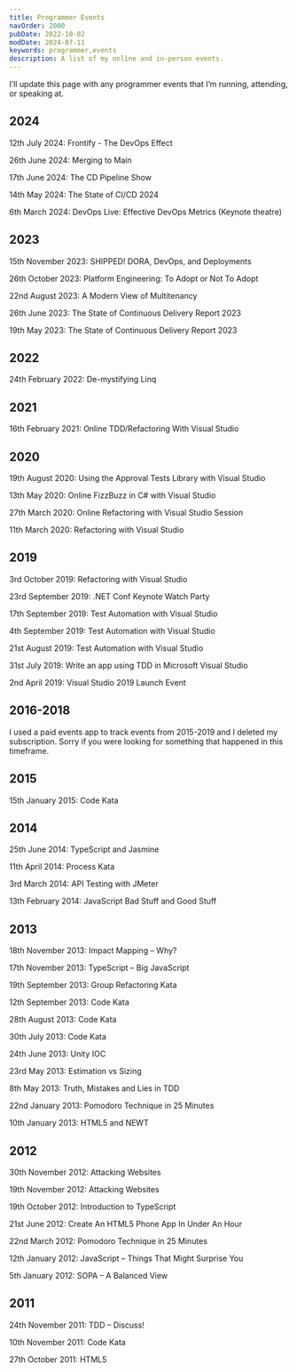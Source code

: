 ```yaml
---
title: Programmer Events
navOrder: 2000
pubDate: 2022-10-02
modDate: 2024-07-11
keywords: programmer,events
description: A list of my online and in-person events.
---
```


I’ll update this page with any programmer events that I’m running, attending, or speaking at.

## 2024

12th July 2024: Frontify - The DevOps Effect

26th June 2024: Merging to Main

17th June 2024: The CD Pipeline Show

14th May 2024: The State of CI/CD 2024

6th March 2024: DevOps Live: Effective DevOps Metrics (Keynote theatre)

## 2023

15th November 2023: SHIPPED! DORA, DevOps, and Deployments

26th October 2023: Platform Engineering: To Adopt or Not To Adopt

22nd August 2023: A Modern View of Multitenancy

26th June 2023: The State of Continuous Delivery Report 2023

19th May 2023: The State of Continuous Delivery Report 2023

## 2022

24th February 2022: De-mystifying Linq

## 2021

16th February 2021: Online TDD/Refactoring With Visual Studio

## 2020

19th August 2020: Using the Approval Tests Library with Visual Studio

13th May 2020: Online FizzBuzz in C# with Visual Studio

27th March 2020: Online Refactoring with Visual Studio Session

11th March 2020: Refactoring with Visual Studio

## 2019

3rd October 2019: Refactoring with Visual Studio

23rd September 2019: .NET Conf Keynote Watch Party

17th September 2019: Test Automation with Visual Studio

4th September 2019: Test Automation with Visual Studio

21st August 2019: Test Automation with Visual Studio

31st July 2019: Write an app using TDD in Microsoft Visual Studio

2nd April 2019: Visual Studio 2019 Launch Event

## 2016-2018

I used a paid events app to track events from 2015-2019 and I deleted my subscription. Sorry if you were looking for something that happened in this timeframe.

## 2015

15th January 2015: Code Kata

## 2014

25th June 2014: TypeScript and Jasmine

11th April 2014: Process Kata

3rd March 2014: API Testing with JMeter

13th February 2014: JavaScript Bad Stuff and Good Stuff

## 2013

18th November 2013: Impact Mapping – Why?

17th November 2013: TypeScript – Big JavaScript

19th September 2013: Group Refactoring Kata

12th September 2013: Code Kata

28th August 2013: Code Kata

30th July 2013: Code Kata

24th June 2013: Unity IOC

23rd May 2013: Estimation vs Sizing

8th May 2013: Truth, Mistakes and Lies in TDD

22nd January 2013: Pomodoro Technique in 25 Minutes

10th January 2013: HTML5 and NEWT

## 2012

30th November 2012: Attacking Websites

19th November 2012: Attacking Websites

19th October 2012: Introduction to TypeScript

21st June 2012: Create An HTML5 Phone App In Under An Hour

22nd March 2012: Pomodoro Technique in 25 Minutes

12th January 2012: JavaScript – Things That Might Surprise You

5th January 2012: SOPA – A Balanced View

## 2011

24th November 2011: TDD – Discuss!

10th November 2011: Code Kata

27th October 2011: HTML5
